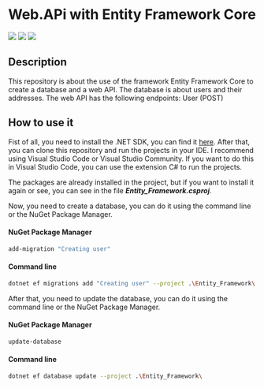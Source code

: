 # Web.APi with Entity Framework Core
<img src="https://img.shields.io/badge/dotnet_version-7.0.305-green">
<img src="https://img.shields.io/badge/Language-English-red">
<img src="https://img.shields.io/badge/ASP.net-core-red">

## Description

This repository is about the use of the framework Entity Framework Core to create a database and a web API. The database is about users and their addresses. The web API has the following endpoints: User (POST)

## How to use it

Fist of all, you need to install the .NET SDK, you can find it [here](https://dotnet.microsoft.com/download). After that, you can clone this repository and run the projects in your IDE. I recommend using Visual Studio Code or Visual Studio Community. If you want to do this in Visual Studio Code, you can use the extension C# to run the projects. 

The packages are already installed in the project, but if you want to install it again or see, you can see in the file ***Entity_Framework.csproj***.

Now, you need to create a database, you can do it using the command line or the NuGet Package Manager.

#### NuGet Package Manager

```bash
add-migration "Creating user"
```

#### Command line

```bash
dotnet ef migrations add "Creating user" --project .\Entity_Framework\
```

After that, you need to update the database, you can do it using the command line or the NuGet Package Manager. 

#### NuGet Package Manager

```bash
update-database
```

#### Command line

```bash
dotnet ef database update --project .\Entity_Framework\
```
